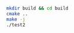 <!--
 * @Author: your name
 * @Date: 2021-03-05 21:51:17
 * @LastEditTime: 2021-03-05 22:11:07
 * @LastEditors: Please set LastEditors
 * @Description: In User Settings Edit
 * @FilePath: /Problem_test2/README.md
-->



```bash

mkdir build && cd build
cmake ..
make -j
./test2

```



